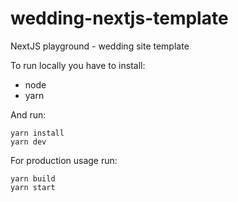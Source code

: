 # wedding-nextjs-template
NextJS playground - wedding site template

To run locally you have to install:
- node
- yarn

And run:

```
yarn install 
yarn dev
```

For production usage run:

```
yarn build
yarn start
```
